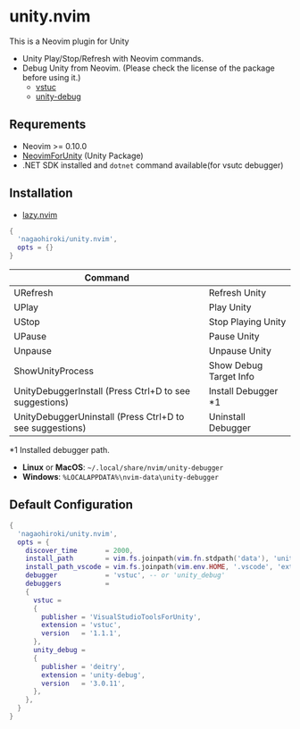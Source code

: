 # unity.nvim

This is a Neovim plugin for Unity

- Unity Play/Stop/Refresh with Neovim commands.
- Debug Unity from Neovim. (Please check the license of the package before using it.)
   - [vstuc](https://marketplace.visualstudio.com/items?itemName=VisualStudioToolsForUnity.vstuc)
   - [unity-debug](https://marketplace.visualstudio.com/items?itemName=deitry.unity-debug)

## Requrements

- Neovim >= 0.10.0
- [NeovimForUnity](https://github.com/nagaohiroki/NeovimForUnity) (Unity Package)
- .NET SDK installed and `dotnet` command available(for vsutc debugger)

## Installation

* [lazy.nvim](https://github.com/folke/lazy.nvim)

```lua
{
  'nagaohiroki/unity.nvim',
  opts = {}
}
```

| Command |   |
| ------------- | -------------- |
|  URefresh | Refresh Unity |
|  UPlay | Play Unity |
|  UStop | Stop Playing Unity |
|  UPause | Pause Unity |
|  Unpause | Unpause Unity |
|  ShowUnityProcess | Show Debug Target Info |
|  UnityDebuggerInstall (Press Ctrl+D to see suggestions) | Install Debugger  \*1 |
|  UnityDebuggerUninstall (Press Ctrl+D to see suggestions) | Uninstall Debugger  |

\*1 Installed debugger path.
- **Linux** or **MacOS**: `~/.local/share/nvim/unity-debugger`
- **Windows**: `%LOCALAPPDATA%\nvim-data\unity-debugger`

## Default Configuration

```lua
{
  'nagaohiroki/unity.nvim',
  opts = {
    discover_time       = 2000,
    install_path        = vim.fs.joinpath(vim.fn.stdpath('data'), 'unity-debugger', 'extensions'),
    install_path_vscode = vim.fs.joinpath(vim.env.HOME, '.vscode', 'extensions'),
    debugger            = 'vstuc', -- or 'unity_debug'
    debuggers           =
    {
      vstuc =
      {
        publisher = 'VisualStudioToolsForUnity',
        extension = 'vstuc',
        version   = '1.1.1',
      },
      unity_debug =
      {
        publisher = 'deitry',
        extension = 'unity-debug',
        version   = '3.0.11',
      },
    },
  }
}
```
